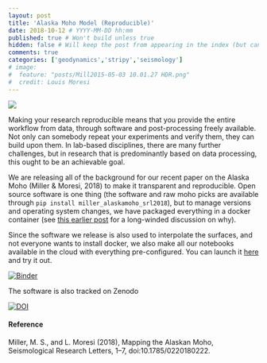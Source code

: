 ```yaml
---
layout: post
title: 'Alaska Moho Model (Reproducible)'
date: 2018-10-12 # YYYY-MM-DD hh:mm
published: true # Won't build unless true
hidden: false # Will keep the post from appearing in the index (but can be previewed if the link is known)
comments: true
categories: ['geodynamics','stripy','seismology']
# image:
#  feature: "posts/Mill2015-05-03 10.01.27 HDR.png"
#  credit: Louis Moresi
---
```


![](/images/posts/MillerMoho/MohoSurfaceGradient-ClusteredGrids.png)

Making your research reproducible means that you provide the entire workflow from data, through software and post-processing freely available. Not only can somebody repeat your experiments and verify them, they can build upon them. In lab-based disciplines, there are many further challenges, but in research that is predominantly based on data processing, this ought to be an achievable goal.

We are releasing all of the background for our recent paper on the Alaska Moho (Miller & Moresi, 2018) to make it transparent and reproducible. Open source software is one thing (the software and raw moho picks are available through `pip install miller_alaskamoho_srl2018`), but to manage
versions and operating system changes, we have packaged everything in a docker container (see [this earlier post](http://www.moresi.info/posts/Reproducible-Results-Docker/) for a long-winded discussion on why).

Since the software we release is also used to interpolate the surfaces, and not everyone wants to install docker, we also make
all our notebooks available in the cloud with everything pre-configured. You can launch it [here](https://mybinder.org/v2/gh/lmoresi/miller-moho-binder/publication) and try it out.

[![Binder](https://mybinder.org/badge.svg)](https://mybinder.org/v2/gh/lmoresi/miller-moho-binder/publication)

The software is also tracked on Zenodo

[![DOI](https://zenodo.org/badge/DOI/10.5281/zenodo.1459110.svg)](https://doi.org/10.5281/zenodo.1459110)

#### Reference

Miller, M. S., and L. Moresi (2018), Mapping the Alaskan Moho, Seismological Research Letters, 1–7, doi:10.1785/0220180222.
